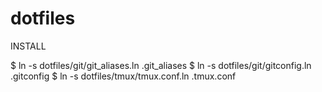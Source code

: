 dotfiles
========

INSTALL

$ ln -s dotfiles/git/git_aliases.ln .git_aliases
$ ln -s dotfiles/git/gitconfig.ln .gitconfig
$ ln -s dotfiles/tmux/tmux.conf.ln .tmux.conf

